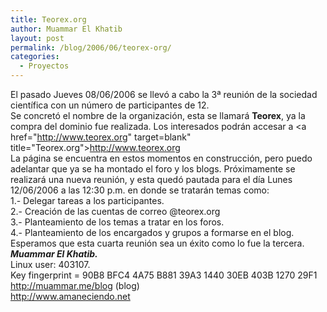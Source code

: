 ```yaml
---
title: Teorex.org
author: Muammar El Khatib
layout: post
permalink: /blog/2006/06/teorex-org/
categories:
  - Proyectos
---
```

El pasado Jueves 08/06/2006 se llevó a cabo la 3ª reunión de la sociedad científica con un número de participantes de 12.  
Se concretó el nombre de la organización, esta se llamará **Teorex**, ya la compra del dominio fue realizada. Los interesados podrán accesar a <a href="http://www.teorex.org" target=blank" title="Teorex.org">http://www.teorex.org</a>  
La página se encuentra en estos momentos en construcción, pero puedo adelantar que ya se ha montado el foro y los blogs. Próximamente se realizará una nueva reunión, y esta quedó pautada para el día Lunes 12/06/2006 a las 12:30 p.m. en donde se tratarán temas como:  
1.- Delegar tareas a los participantes.  
2.- Creación de las cuentas de correo @teorex.org  
3.- Planteamiento de los temas a tratar en los foros.  
4.- Planteamiento de los encargados y grupos a formarse en el blog.  
Esperamos que esta cuarta reunión sea un éxito como lo fue la tercera.  
***Muammar El Khatib.***  
Linux user: 403107.  
Key fingerprint = 90B8 BFC4 4A75 B881 39A3 1440 30EB 403B 1270 29F1  
http://muammar.me/blog (blog)  
http://www.amaneciendo.net
